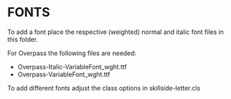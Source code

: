# FONTS

To add a font place the respective (weighted) normal and italic font files in this folder.

For Overpass the following files are needed:
 - Overpass-Italic-VariableFont_wght.ttf
 - Overpass-VariableFont_wght.ttf

To add different fonts adjust the class options in skillside-letter.cls